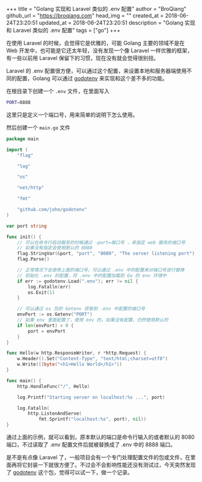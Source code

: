 +++
title = "Golang 实现和 Laravel 类似的 .env 配置"
author = "BroQiang"
github_url = "https://broqiang.com"
head_img = ""
created_at = 2018-06-24T23:20:51
updated_at = 2018-06-24T23:20:51
description = "Golang 实现和 Laravel 类似的 .env 配置"
tags = ["go"]
+++

在使用 Laravel 的时候，会觉得它是优雅的，可能 Golang 主要的领域不是在 Web 开发中，也可能是它还太年轻，没有发现一个像 Laravel 一样优雅的框架，有一些以前用 Laravel 保留下的习惯，现在没有就会觉得很别扭。

Laravel 的 .env 配置很方便，可以通过这个配置，来设置本地和服务器端使用不同的配置，Golang 可以通过 [godotenv](https://github.com/joho/godotenv) 来实现和这个差不多的功能。

在根目录下创建一个 `.env` 文件，在里面写入

```bash
PORT=8888
```

这里只是定义一个端口号，用来简单的说明下怎么使用。

然后创建一个 `main.go` 文件

```go
package main

import (
	"flag"

	"log"

	"os"

	"net/http"

	"fmt"

	"github.com/joho/godotenv"
)

var port string

func init() {
	// 可以在命令行启动服务的时候通过 -port=端口号 ，来指定 web 服务的端口号
	// 如果没有指定会使用默认的 8080
	flag.StringVar(&port, "port", "8080", "The server listening port")
	flag.Parse()

	// 正常情况下会使用上面的端口号，可以通过 .env 中的配置来对端口号进行替换
	// 初始化 .env 的配置，将 .env 中的配置加载到 Go 的 env 环境中
	if err := godotenv.Load(".env"); err != nil {
		log.Fatalln(err)
		os.Exit(1)
	}

	// 可以通过 os 包的 Getenv 获取到 .env 中配置的端口号
	envPort := os.Getenv("PORT")
	// 如果 env 里面配置了，使用 env 的，如果没有配置，仍然使用默认的
	if len(envPort) > 0 {
		port = envPort
	}
}

func Hello(w http.ResponseWriter, r *http.Request) {
	w.Header().Set("Content-Type", "text/html;charset=utf8")
	w.Write([]byte("<h1>Hello World</h1>"))
}

func main() {
	http.HandleFunc("/", Hello)

	log.Printf("Starting server on localhost:%s ...", port)

	log.Fatalln(
		http.ListenAndServe(
			fmt.Sprintf("localhost:%s", port), nil))
}
```

通过上面的示例，就可以看到，原本默认的端口是命令行输入的或者默认的 8080 端口，不过读取了 .env 配置文件后就被替换成了 .env 中的 8888 端口。

是不是有点像 Laravel 了，一般项目会有一个专门处理配置文件的包或文件，在里面再将它封装一下就很方便了。不过会不会影响性能还没有测试过，今天突然发现了  [godotenv](https://github.com/joho/godotenv) 这个包，觉得可以试一下，做一个记录。
